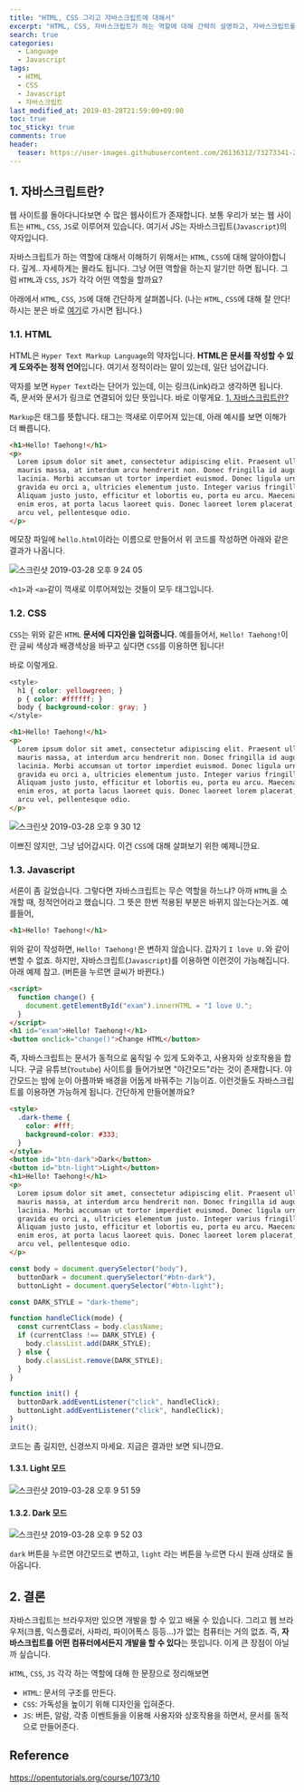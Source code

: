 ```yaml
---
title: "HTML, CSS 그리고 자바스크립트에 대해서"
excerpt: "HTML, CSS, 자바스크립트가 하는 역할에 대해 간략히 설명하고, 자바스크립트를 왜 배워야하는지 살펴봅니다. 기초적인 내용이기 때문에 자바스크립트에 대해 아무것도 모르시는 분이 읽으면 좋습니다."
search: true
categories:
  - Language
  - Javascript
tags:
  - HTML
  - CSS
  - Javascript
  - 자바스크립트
last_modified_at: 2019-03-28T21:59:00+09:00
toc: true
toc_sticky: true
comments: true
header:
  teaser: https://user-images.githubusercontent.com/26136312/73273341-29c2a000-4227-11ea-8a84-f4b4c363d247.png
---
```


## 1. 자바스크립트란?

웹 사이트를 돌아다니다보면 수 많은 웹사이트가 존재합니다. 보통 우리가 보는 웹 사이트는 `HTML`, `CSS`, `JS`로 이루어져 있습니다. 여기서 JS는 자바스크립트(`Javascript`)의 약자입니다.

자바스크립트가 하는 역할에 대해서 이해하기 위해서는 `HTML`, `CSS`에 대해 알아야합니다. 깊게.. 자세하게는 몰라도 됩니다. 그냥 어떤 역할을 하는지 알기만 하면 됩니다. 그럼 `HTML`과 `CSS`, `JS`가 각각 어떤 역할을 할까요?

아래에서 `HTML`, `CSS`, `JS`에 대해 간단하게 살펴봅니다. (나는 `HTML`, `CSS`에 대해 잘 안다! 하시는 분은 바로 [여기](#13-javascript)로 가시면 됩니다.)

### 1.1. HTML

HTML은 `Hyper Text Markup Language`의 약자입니다. **HTML은 문서를 작성할 수 있게 도와주는 정적 언어**입니다. 여기서 정적이라는 말이 있는데, 일단 넘어갑니다.

약자를 보면 `Hyper Text`라는 단어가 있는데, 이는 링크(Link)라고 생각하면 됩니다. 즉, 문서와 문서가 링크로 연결되어 있단 뜻입니다. 바로 이렇게요. [1. 자바스크립트란?](#)

`Markup`은 태그를 뜻합니다. 태그는 꺽새로 이루어져 있는데, 아래 예시를 보면 이해가 더 빠릅니다.

```html
<h1>Hello! Taehong!</h1>
<p>
  Lorem ipsum dolor sit amet, consectetur adipiscing elit. Praesent ullamcorper
  mauris massa, at interdum arcu hendrerit non. Donec fringilla id augue ut
  lacinia. Morbi accumsan ut tortor imperdiet euismod. Donec ligula urna,
  gravida eu orci a, ultricies elementum justo. Integer varius fringilla justo.
  Aliquam justo justo, efficitur et lobortis eu, porta eu arcu. Maecenas rhoncus
  enim eros, at porta lacus laoreet quis. Donec laoreet lorem placerat, pulvinar
  arcu vel, pellentesque odio.
</p>
```

메모장 파일에 `hello.html`이라는 이름으로 만들어서 위 코드를 작성하면 아래와 같은 결과가 나옵니다.

![스크린샷 2019-03-28 오후 9 24 05](https://user-images.githubusercontent.com/26136312/55157586-20e4e600-51a0-11e9-9144-07778c21f6a7.png)

`<h1>`과 `<a>`같이 꺽새로 이루어져있는 것들이 모두 태그입니다.

### 1.2. CSS

`CSS`는 위와 같은 `HTML` **문서에 디자인을 입혀줍니다.** 예를들어서, `Hello! Taehong!`이란 글씨 색상과 배경색상을 바꾸고 싶다면 `CSS`를 이용하면 됩니다!

바로 이렇게요.

```css
<style>
  h1 { color: yellowgreen; }
  p { color: #ffffff; }
  body { background-color: gray; }
</style>
```

```html
<h1>Hello! Taehong!</h1>
<p>
  Lorem ipsum dolor sit amet, consectetur adipiscing elit. Praesent ullamcorper
  mauris massa, at interdum arcu hendrerit non. Donec fringilla id augue ut
  lacinia. Morbi accumsan ut tortor imperdiet euismod. Donec ligula urna,
  gravida eu orci a, ultricies elementum justo. Integer varius fringilla justo.
  Aliquam justo justo, efficitur et lobortis eu, porta eu arcu. Maecenas rhoncus
  enim eros, at porta lacus laoreet quis. Donec laoreet lorem placerat, pulvinar
  arcu vel, pellentesque odio.
</p>
```

![스크린샷 2019-03-28 오후 9 30 12](https://user-images.githubusercontent.com/26136312/55157812-b54f4880-51a0-11e9-92b5-d40a57f6aa76.png)

이쁘진 않지만, 그냥 넘어갑시다. 이건 `CSS`에 대해 살펴보기 위한 예제니깐요.

### 1.3. Javascript

서론이 좀 길었습니다. 그렇다면 자바스크립트는 무슨 역할을 하느냐? 아까 `HTML`을 소개할 때, 정적언어라고 했습니다. 그 뜻은 한번 적용된 부분은 바뀌지 않는다는거죠. 예를들어,

```html
<h1>Hello! Taehong!</h1>
```

위와 같이 작성하면, `Hello! Taehong!`은 변하지 않습니다. 갑자기 `I love U.`와 같이 변할 수 없죠. 하지만, 자바스크립트(`Javascript`)를 이용하면 이런것이 가능해집니다. 아래 예제 참고. (버튼을 누르면 글씨가 바뀐다.)

```html
<script>
  function change() {
    document.getElementById("exam").innerHTML = "I love U.";
  }
</script>
<h1 id="exam">Hello! Taehong!</h1>
<button onclick="change()">Change HTML</button>
```

즉, 자바스크립트는 문서가 동적으로 움직일 수 있게 도와주고, 사용자와 상호작용을 합니다. 구글 유튜브(`Youtube`) 사이트를 들어가보면 "야간모드"라는 것이 존재합니다. 야간모드는 밤에 눈이 아플까봐 배경을 어둡게 바꿔주는 기능이죠. 이런것들도 자바스크립트를 이용하면 가능하게 됩니다. 간단하게 만들어볼까요?

```html
<style>
  .dark-theme {
    color: #fff;
    background-color: #333;
  }
</style>
<button id="btn-dark">Dark</button>
<button id="btn-light">Light</button>
<h1>Hello! Taehong!</h1>
<p>
  Lorem ipsum dolor sit amet, consectetur adipiscing elit. Praesent ullamcorper
  mauris massa, at interdum arcu hendrerit non. Donec fringilla id augue ut
  lacinia. Morbi accumsan ut tortor imperdiet euismod. Donec ligula urna,
  gravida eu orci a, ultricies elementum justo. Integer varius fringilla justo.
  Aliquam justo justo, efficitur et lobortis eu, porta eu arcu. Maecenas rhoncus
  enim eros, at porta lacus laoreet quis. Donec laoreet lorem placerat, pulvinar
  arcu vel, pellentesque odio.
</p>
```

```javascript
const body = document.querySelector("body"),
  buttonDark = document.querySelector("#btn-dark"),
  buttonLight = document.querySelector("#btn-light");

const DARK_STYLE = "dark-theme";

function handleClick(mode) {
  const currentClass = body.className;
  if (currentClass !== DARK_STYLE) {
    body.classList.add(DARK_STYLE);
  } else {
    body.classList.remove(DARK_STYLE);
  }
}

function init() {
  buttonDark.addEventListener("click", handleClick);
  buttonLight.addEventListener("click", handleClick);
}
init();
```

코드는 좀 길지만, 신경쓰지 마세요. 지금은 결과만 보면 되니깐요.

#### 1.3.1. Light 모드

![스크린샷 2019-03-28 오후 9 51 59](https://user-images.githubusercontent.com/26136312/55159144-c64d8900-51a3-11e9-8c9d-15db8aedb2c2.png)

#### 1.3.2. Dark 모드

![스크린샷 2019-03-28 오후 9 52 03](https://user-images.githubusercontent.com/26136312/55159145-c64d8900-51a3-11e9-9c83-5aa91c02dedf.png)

`dark` 버튼을 누르면 야간모드로 변하고, `light` 라는 버튼을 누르면 다시 원래 상태로 돌아옵니다.

## 2. 결론

자바스크립트는 브라우저만 있으면 개발을 할 수 있고 배울 수 있습니다. 그리고 웹 브라우저(크롬, 익스플로러, 사파리, 파이어폭스 등등...)가 없는 컴퓨터는 거의 없죠. 즉, **자바스크립트를 어떤 컴퓨터에서든지 개발을 할 수 있다**는 뜻입니다. 이게 큰 장점이 아닐까 싶습니다.

`HTML`, `CSS`, `JS` 각각 하는 역할에 대해 한 문장으로 정리해보면

- `HTML`: 문서의 구조를 만든다.
- `CSS`: 가독성을 높이기 위해 디자인을 입혀준다.
- `JS`: 버튼, 알람, 각종 이벤트들을 이용해 사용자와 상호작용을 하면서, 문서를 동적으로 만들어준다.

## Reference

<a href="https://opentutorials.org/course/1073/10" target="_blank">https://opentutorials.org/course/1073/10</a>
